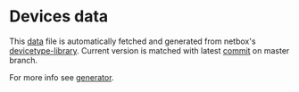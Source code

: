 # Devices data

This [data](./combined_data.go) file is automatically fetched and generated from netbox's [devicetype-library](https://github.com/netbox-community/devicetype-library). Current version is matched with latest [commit](./sha.txt) on master branch.

For more info see [generator](/cmd/generator/generator.go).
